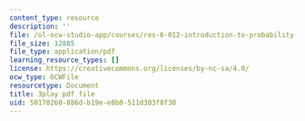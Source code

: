```yaml
---
content_type: resource
description: ''
file: /ol-ocw-studio-app/courses/res-6-012-introduction-to-probability-spring-2018/50170260886db19ee8b0511d303f8f30_eFDU7t6Jxzc.pdf
file_size: 12885
file_type: application/pdf
learning_resource_types: []
license: https://creativecommons.org/licenses/by-nc-sa/4.0/
ocw_type: OCWFile
resourcetype: Document
title: 3play pdf file
uid: 50170260-886d-b19e-e8b0-511d303f8f30
---
```

